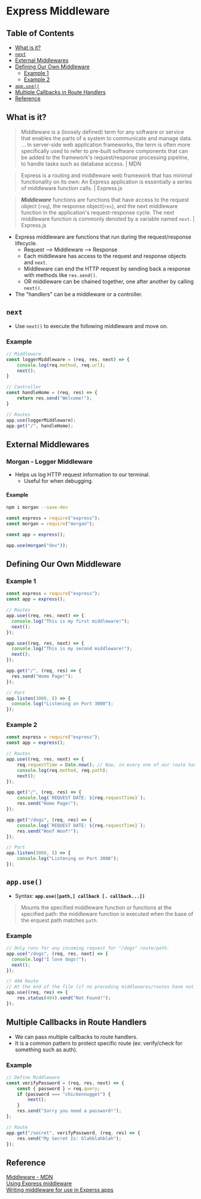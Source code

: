 # Express Middleware

## Table of Contents
- [What is it?](#what-is-it)
- [`next`](#next)
- [External Middlewares](#external-middlewares)
- [Defining Our Own Middleware](#defining-our-own-middleware)
  - [Example 1](#example-1)
  - [Example 2](#example-2)
- [`app.use()`](#appuse)
- [Multiple Callbacks in Route Handlers](#multiple-callbacks-in-route-handlers)
- [Reference](#reference)

## What is it?
> Middleware is a (loosely defined) term for any software or service that enables the parts of a system to communicate and manage data. ...
> In server-side web application frameworks, the term is often more specifically used to refer to pre-built software components that can be added to the framework's request/response processing pipeline, to handle tasks such as database access. | MDN

> Express is a routing and middleware web framework that has minimal functionality on its own: An Express application is essentially a series of middleware function calls. | Express.js

> ***Middleware*** functions are functions that have access to the request object (`req`), the response object(`res`), and the next middleware function in the application's request-response cycle. The next middleware function is commonly denoted by a variable named `next`. | Express.js

- Express middleware are functions that run during the request/response lifecycle.
  - Request --> Middleware --> Response
  - Each middleware has access to the request and response objects and `next`.
  - Middleware can end the HTTP request by sending back a response with methods like `res.send()`.
  - OR middleware can be chained together, one after another by calling `next()`.
- The "handlers" can be a middleware or a controller.

## `next`
- Use `next()` to execute the following middleware and move on.
### Example
```js
// Middleware
const loggerMiddleware = (req, res, next) => {
	console.log(req.method, req.url);
	next();
}

// Controller
const handleHome = (req, res) => {
	return res.send("Welcome!");
}

// Routes
app.use(loggerMiddleware);
app.get("/", handleHome);
```

## External Middlewares
### Morgan - Logger Middleware
- Helps us log HTTP request information to our terminal.
  - Useful for when debugging.
#### Example
```zsh
npm i morgan --save-dev
```
```js
const express = require("express");
const morgan = require("morgan");

const app = express();

app.use(morgan("dev"));
```

## Defining Our Own Middleware
### Example 1
```js
const express = require("express");
const app = express();

// Routes
app.use((req, res, next) => {
  console.log("This is my first middleware!");
  next();
});

app.use((req, res, next) => {
  console.log("This is my second middleware!");
  next();
});

app.get("/", (req, res) => {
  res.send("Home Page!");
});

// Port
app.listen(3000, () => {
  console.log("Listening on Port 3000");
});
```
### Example 2
```js
const express = require("express");
const app = express();

// Routes
app.use((req, res, next) => {
	req.requestTime = Date.now(); // Now, in every one of our route handlers/controllers, we have access to req.requestTime
	console.log(req.method, req.path);
	next();
});

app.get("/", (req, res) => {
	console.log(`REQUEST DATE: ${req.requestTime}`);
	res.send("Home Page!");
});

app.get("/dogs", (req, res) => {
	console.log(`REQUEST DATE: ${req.requestTime}`);
	res.send("Woof Woof!");
});

// Port
app.listen(3000, () => {
	console.log("Listening on Port 3000");
});
```

## `app.use()`
- Syntax: **`app.use([path,] callback [. callback...])`**
> Mounts the specified middleware function or functions at the specified path: the middleware function is executed when the base of the erquest path matches `path`.
### Example
```js
// Only runs for any incoming request for "/dogs" route/path.
app.use("/dogs", (req, res, next) => {
  console.log("I love dogs!");
  next();
});

// 404 Route
// At the end of the file (if no preceding middlewares/routes have not been triggered).
app.use((req, res) => {
	res.status(404).send("Not Found!");
});
```

## Multiple Callbacks in Route Handlers
- We can pass multiple callbacks to route handlers.
- It is a common pattern to protect specific route (ex: verify/check for something such as auth).
### Example
```js
// Define Middleware
const verifyPassword = (req, res, next) => {
	const { password } = req.query;
	if (password === "chickennugget") {
		next();
	}
	res.send("Sorry you need a password!");
};

// Route
app.get("/secret", verifyPassword, (req, res) => {
	res.send("My Secret Is: blahblahblah");
});
```

## Reference
[Middleware - MDN](https://developer.mozilla.org/en-US/docs/Glossary/Middleware)  
[Using Express middleware](http://expressjs.com/en/guide/using-middleware.html#using-middleware)  
[Writing middleware for use in Experss apps](https://expressjs.com/en/guide/writing-middleware.html)
